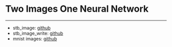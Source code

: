 # Two Images One Neural Network
    
---

* stb_image: [github](https://raw.githubusercontent.com/nothings/stb/master/stb_image.h)
* stb_image_write: [github](https://raw.githubusercontent.com/nothings/stb/master/stb_image_write.h)
* mnist images: [github](https://github.com/myleott/mnist_png/tree/master)
